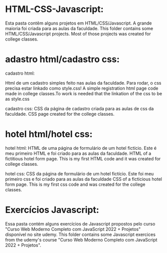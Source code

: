 # HTML-CSS-Javascript:

Esta pasta contêm alguns projetos em HTML/CSS/Javascript. A grande maioria foi criada para as aulas da faculdade.
This folder contains some HTML/CSS/Javascript projects. Most of those projects was created for college classes.

# adastro html/cadastro css:

cadastro html:

Html de um cadastro simples feito nas aulas da faculdade. Para rodar, o css precisa estar linkado como style.css!
A simple registration html page code made in college classes.To work   is needed that the linkation of the css to be as style.css

cadastro css:
CSS da página de cadastro criada para as aulas de css da faculdade.
CSS page created for the college classes.

# hotel html/hotel css:

hotel html:
HTML de uma página de formulário de um hotel fictício. Este é meu primeiro HTML e foi criado para as aulas da faculdade.
HTML of a fictitious hotel form page. This is my first HTML code and it was created for college classes.

hotel css:
CSS da página de formulário de um hotel fictício. Este foi meu primeiro css e foi criado para as aulas da faculdade 
CSS of a ficticious hotel form page. This is my first css code and was created for the college classes.

# Exercícios Javascript:
Essa pasta contém alguns exercícios de Javascript propostos pelo curso "Curso Web Moderno Completo com JavaScript 2022 + Projetos" disponível no site udemy.
This folder contains some Javascript exercices from the udemy's course "Curso Web Moderno Completo com JavaScript 2022 + Projetos".

